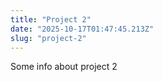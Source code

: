 ```yaml
---
title: "Project 2"
date: "2025-10-17T01:47:45.213Z"
slug: "project-2"
---
```



Some info about project 2

